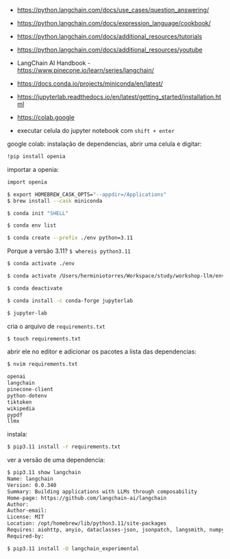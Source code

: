 - https://python.langchain.com/docs/use_cases/question_answering/
- https://python.langchain.com/docs/expression_language/cookbook/
- https://python.langchain.com/docs/additional_resources/tutorials
- https://python.langchain.com/docs/additional_resources/youtube
- LangChain AI Handbook - https://www.pinecone.io/learn/series/langchain/

- https://docs.conda.io/projects/miniconda/en/latest/
- https://jupyterlab.readthedocs.io/en/latest/getting_started/installation.html
- https://colab.google

- executar celula do jupyter notebook com `shift + enter`

google colab:
instalação de dependencias, abrir uma celula e digitar:

```sh
!pip install openia
```

importar a openia:

```sh
import openia
```

```sh
$ export HOMEBREW_CASK_OPTS="--appdir=/Applications"
$ brew install --cask miniconda
```

```sh
$ conda init "SHELL"
```

```sh
$ conda env list
```

```sh
$ conda create --prefix ./env python=3.11
```

Porque a versão 3.11? `$ whereis python3.11`

```sh
$ conda activate ./env
```

```sh
$ conda activate /Users/herminiotorres/Workspace/study/workshop-llm/env
```

```sh
$ conda deactivate
```

```sh
$ conda install -c conda-forge jupyterlab
```

```sh
$ jupyter-lab
```

cria o arquivo de `requirements.txt`

```sh
$ touch requirements.txt
```

abrir ele no editor e adicionar os pacotes a lista das dependencias:

```sh
$ nvim requirements.txt
```

```py
openai
langchain
pinecone-client
python-dotenv
tiktoken
wikipedia
pypdf
llmx
```

instala:

```sh
$ pip3.11 install -r requirements.txt
```

ver a versão de uma dependencia:

```sh
$ pip3.11 show langchain
Name: langchain
Version: 0.0.340
Summary: Building applications with LLMs through composability
Home-page: https://github.com/langchain-ai/langchain
Author:
Author-email:
License: MIT
Location: /opt/homebrew/lib/python3.11/site-packages
Requires: aiohttp, anyio, dataclasses-json, jsonpatch, langsmith, numpy, pydantic, PyYAML, requests, SQLAlchemy, tenacity
Required-by:
```

```sh
$ pip3.11 install -U langchain_experimental
```
